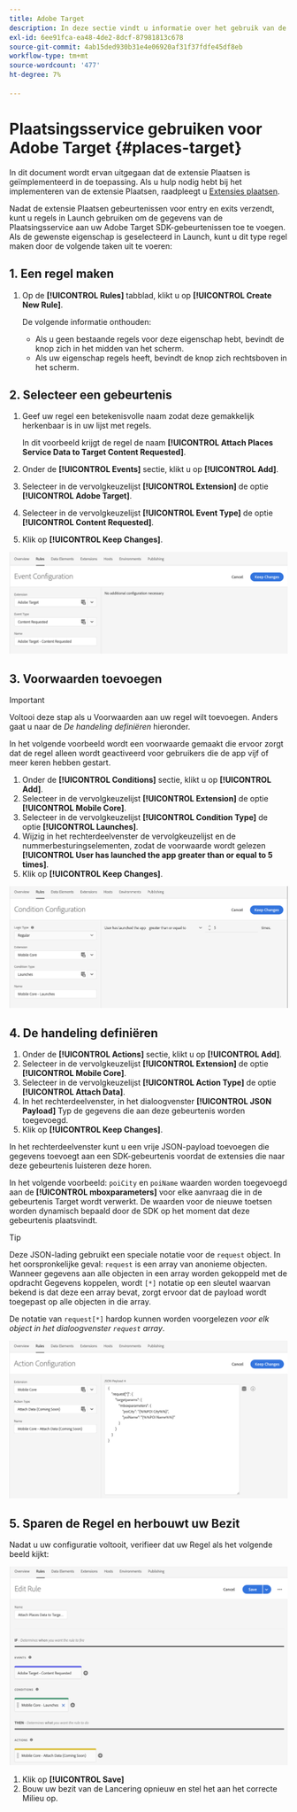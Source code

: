 ```yaml
---
title: Adobe Target
description: In deze sectie vindt u informatie over het gebruik van de Places Service bij Adobe Target.
exl-id: 6ee91fca-ea48-4de2-8dcf-87981813c678
source-git-commit: 4ab15ded930b31e4e06920af31f37fdfe45df8eb
workflow-type: tm+mt
source-wordcount: '477'
ht-degree: 7%

---
```


# Plaatsingsservice gebruiken voor Adobe Target {#places-target}

In dit document wordt ervan uitgegaan dat de extensie Plaatsen is geïmplementeerd in de toepassing. Als u hulp nodig hebt bij het implementeren van de extensie Plaatsen, raadpleegt u [Extensies plaatsen](/help/places-ext-aep-sdks/places-extension/places-extension.md).

Nadat de extensie Plaatsen gebeurtenissen voor entry en exits verzendt, kunt u regels in Launch gebruiken om de gegevens van de Plaatsingsservice aan uw Adobe Target SDK-gebeurtenissen toe te voegen. Als de gewenste eigenschap is geselecteerd in Launch, kunt u dit type regel maken door de volgende taken uit te voeren:

## 1. Een regel maken

1. Op de **[!UICONTROL Rules]** tabblad, klikt u op **[!UICONTROL Create New Rule]**.

   De volgende informatie onthouden:

   * Als u geen bestaande regels voor deze eigenschap hebt, bevindt de knop zich in het midden van het scherm.
   * Als uw eigenschap regels heeft, bevindt de knop zich rechtsboven in het scherm.

## 2. Selecteer een gebeurtenis

1. Geef uw regel een betekenisvolle naam zodat deze gemakkelijk herkenbaar is in uw lijst met regels.

   In dit voorbeeld krijgt de regel de naam **[!UICONTROL Attach Places Service Data to Target Content Requested]**.

1. Onder de **[!UICONTROL Events]** sectie, klikt u op **[!UICONTROL Add]**.
1. Selecteer in de vervolgkeuzelijst **[!UICONTROL Extension]** de optie **[!UICONTROL Adobe Target]**.
1. Selecteer in de vervolgkeuzelijst **[!UICONTROL Event Type]** de optie **[!UICONTROL Content Requested]**.
1. Klik op **[!UICONTROL Keep Changes]**.

![een gebeurtenis toevoegen](/help/assets/ad-setEvent_target.png)

## 3. Voorwaarden toevoegen

>[!IMPORTANT]
>
>Voltooi deze stap als u Voorwaarden aan uw regel wilt toevoegen. Anders gaat u naar de *De handeling definiëren* hieronder.

In het volgende voorbeeld wordt een voorwaarde gemaakt die ervoor zorgt dat de regel alleen wordt geactiveerd voor gebruikers die de app vijf of meer keren hebben gestart.

1. Onder de **[!UICONTROL Conditions]** sectie, klikt u op **[!UICONTROL Add]**.
1. Selecteer in de vervolgkeuzelijst **[!UICONTROL Extension]** de optie **[!UICONTROL Mobile Core]**.
1. Selecteer in de vervolgkeuzelijst **[!UICONTROL Condition Type]** de optie **[!UICONTROL Launches]**.
1. Wijzig in het rechterdeelvenster de vervolgkeuzelijst en de nummerbesturingselementen, zodat de voorwaarde wordt gelezen **[!UICONTROL User has launched the app greater than or equal to 5 times]**.
1. Klik op **[!UICONTROL Keep Changes]**.

![een voorwaarde toevoegen](/help/assets/ad-setCondition_target.png)

## 4. De handeling definiëren

1. Onder de **[!UICONTROL Actions]** sectie, klikt u op **[!UICONTROL Add]**.
1. Selecteer in de vervolgkeuzelijst **[!UICONTROL Extension]** de optie **[!UICONTROL Mobile Core]**.
1. Selecteer in de vervolgkeuzelijst **[!UICONTROL Action Type]** de optie **[!UICONTROL Attach Data]**.
1. In het rechterdeelvenster, in het dialoogvenster **[!UICONTROL JSON Payload]** Typ de gegevens die aan deze gebeurtenis worden toegevoegd.
1. Klik op **[!UICONTROL Keep Changes]**.

In het rechterdeelvenster kunt u een vrije JSON-payload toevoegen die gegevens toevoegt aan een SDK-gebeurtenis voordat de extensies die naar deze gebeurtenis luisteren deze horen.

In het volgende voorbeeld: `poiCity` en `poiName` waarden worden toegevoegd aan de **[!UICONTROL mboxparameters]** voor elke aanvraag die in de gebeurtenis Target wordt verwerkt. De waarden voor de nieuwe toetsen worden dynamisch bepaald door de SDK op het moment dat deze gebeurtenis plaatsvindt.

>[!TIP]
>
>Deze JSON-lading gebruikt een speciale notatie voor de `request` object. In het oorspronkelijke geval: `request` is een array van anonieme objecten. Wanneer gegevens aan alle objecten in een array worden gekoppeld met de opdracht Gegevens koppelen, wordt `[*]` notatie op een sleutel waarvan bekend is dat deze een array bevat, zorgt ervoor dat de payload wordt toegepast op alle objecten in die array.
>
>De notatie van `request[*]` hardop kunnen worden voorgelezen _voor elk object in het dialoogvenster `request` array_.

![de handeling definiëren](/help/assets/ad-setAction-target.png)

## 5. Sparen de Regel en herbouwt uw Bezit

Nadat u uw configuratie voltooit, verifieer dat uw Regel als het volgende beeld kijkt:

![voltooide regel](/help/assets/ad-ruleComplete-target.png)

1. Klik op **[!UICONTROL Save]**
1. Bouw uw bezit van de Lancering opnieuw en stel het aan het correcte Milieu op.
